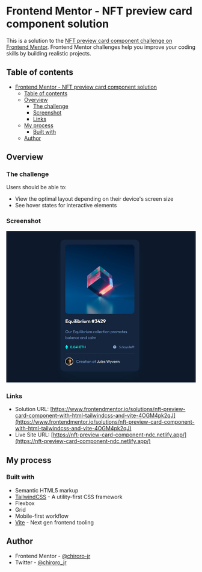 # Frontend Mentor - NFT preview card component solution

This is a solution to the [NFT preview card component challenge on Frontend Mentor](https://www.frontendmentor.io/challenges/nft-preview-card-component-SbdUL_w0U). Frontend Mentor challenges help you improve your coding skills by building realistic projects.

## Table of contents

-   [Frontend Mentor - NFT preview card component solution](#frontend-mentor---nft-preview-card-component-solution)
    -   [Table of contents](#table-of-contents)
    -   [Overview](#overview)
        -   [The challenge](#the-challenge)
        -   [Screenshot](#screenshot)
        -   [Links](#links)
    -   [My process](#my-process)
        -   [Built with](#built-with)
    -   [Author](#author)

## Overview

### The challenge

Users should be able to:

-   View the optimal layout depending on their device's screen size
-   See hover states for interactive elements

### Screenshot

![](./design/screenshot.jpeg)

### Links

-   Solution URL: [https://www.frontendmentor.io/solutions/nft-preview-card-component-with-html-tailwindcss-and-vite-4OGM4pk2qJ](https://www.frontendmentor.io/solutions/nft-preview-card-component-with-html-tailwindcss-and-vite-4OGM4pk2qJ)
-   Live Site URL: [https://nft-preview-card-component-ndc.netlify.app/](https://nft-preview-card-component-ndc.netlify.app/)

## My process

### Built with

-   Semantic HTML5 markup
-   [TailwindCSS](https://tailwindcss.com/) - A utility-first CSS framework
-   Flexbox
-   Grid
-   Mobile-first workflow
-   [Vite](https://vitejs.dev/) - Next gen frontend tooling

## Author

-   Frontend Mentor - [@chiroro-jr](https://www.frontendmentor.io/profile/chiroro-jr)
-   Twitter - [@chiroro_jr](https://www.twitter.com/chiroro_jr)
